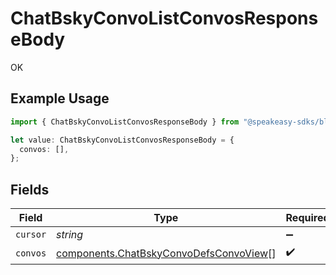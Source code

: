 # ChatBskyConvoListConvosResponseBody

OK

## Example Usage

```typescript
import { ChatBskyConvoListConvosResponseBody } from "@speakeasy-sdks/bluesky/models/operations";

let value: ChatBskyConvoListConvosResponseBody = {
  convos: [],
};
```

## Fields

| Field                                                                                            | Type                                                                                             | Required                                                                                         | Description                                                                                      |
| ------------------------------------------------------------------------------------------------ | ------------------------------------------------------------------------------------------------ | ------------------------------------------------------------------------------------------------ | ------------------------------------------------------------------------------------------------ |
| `cursor`                                                                                         | *string*                                                                                         | :heavy_minus_sign:                                                                               | N/A                                                                                              |
| `convos`                                                                                         | [components.ChatBskyConvoDefsConvoView](../../models/components/chatbskyconvodefsconvoview.md)[] | :heavy_check_mark:                                                                               | N/A                                                                                              |